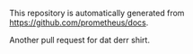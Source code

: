 
This repository is automatically generated from
https://github.com/prometheus/docs.

Another pull request for dat derr shirt.
